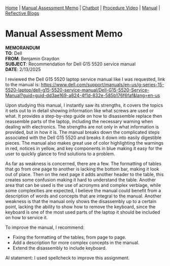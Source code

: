 [Home](index.md) | [Manual Assessment Memo](manual_assessment_memo.md) | [Chatbot](chatbot.md) | [Procedure Video](procedure_video.md) | [Manual](manual.md) | [Reflective Blogs](reflective_blogs.md) 

# Manual Assessment Memo

**MEMORANDUM** \
**TO**: Dell\
**FROM**: Benjamin Graydon\
**SUBJECT**: Recommendation for Dell G15 5520 service manual\
**DATE**: 2/13/2025

I reviewed the Dell G15 5520 laptop service manual like I was requested, link to the manual is: 
<https://www.dell.com/support/manuals/en-us/g-series-15-5520-laptop/dell-g15-5520-service-manual/Dell-G15-5520-Service-Manual?guid=guid-dd3ae169-a824-4f1d-832e-585b176f6faf&lang=en-us>

Upon studying this manual, I instantly saw its strengths, it covers the topics it sets out to in detail showing information like what screws are used or what. It provides a step-by-step guide on how to disassemble replace then reassemble parts of the laptop, including the necessary warning when dealing with electronics. The strengths are not only in what information is provided, but in how it is. The manual breaks down the complicated steps associated with the Dell G15 5520 and breaks it down into easily digestible pieces. The manual also makes great use of color highlighting the warnings in red, notices in yellow, and key components in blue making it easy for the user to quickly glance to find solutions to a problem.



As far as weakness is concerned, there are a few. The formatting of tables that go from one page to another is lacking the bottom bar, making it look out of place. Then on the next page it adds another header to the table, this creates some confusion making it hard to understand the table. Another area that can be used is the use of acronyms and complex verbiage, while some complexities are expected, I believe the manual could benefit from a description of words and concepts that are integral to the manual. Another weakness is that the manual only shows the disassembly up to a certain point, lacking the ability to show how to remove the keyboard, since the keyboard is one of the most used parts of the laptop it should be included on how to service it.

To improve the manual, I recommend:

- Fixing the formatting of the tables, from page to page.
-	Add a description for more complex concepts in the manual.
- Extend the disassembly to include keyboard.

AI statement: I used spellcheck to improve this assignment.



